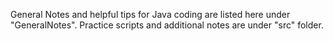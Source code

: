 General Notes and helpful tips for Java coding are listed here under "GeneralNotes". 
Practice scripts and additional notes are under "src" folder.
